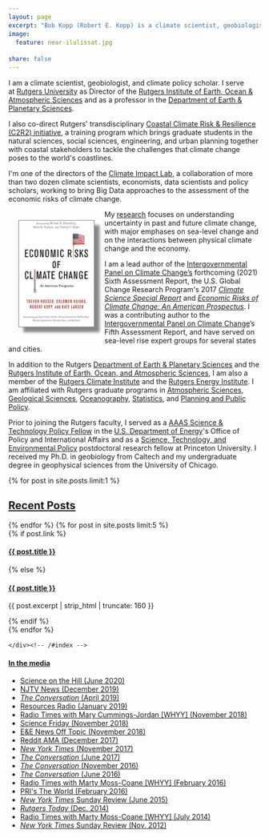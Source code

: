 ```yaml
---
layout: page
excerpt: "Bob Kopp (Robert E. Kopp) is a climate scientist, geobiologist, and climate policy scholar at Rutgers University."
image:
  feature: near-ilulissat.jpg

share: false
---
```


I am a climate scientist, geobiologist, and climate policy scholar. I serve at [Rutgers University](http://www.rutgers.edu/) as Director of the [Rutgers Institute of Earth, Ocean & Atmospheric Sciences](http://eoas.rutgers.edu/) and as a professor in
the [Department of Earth & Planetary Sciences](http://geology.rutgers.edu/).  

I also co-direct Rutgers' transdisciplinary [Coastal Climate Risk & Resilience (C2R2) initiative](http://c2r2.rutgers.edu), a training program which brings graduate students in the natural sciences, social sciences, engineering, and urban planning together with coastal stakeholders to tackle the challenges that climate change poses to the world's coastlines.

I'm one of the directors of the [Climate Impact Lab](http://www.impactlab.org), a collaboration of more than two dozen climate scientists, economists, data scientists and policy scholars, working to bring Big Data approaches to the assessment of the economic risks of climate change.

<div style="float: left; margin: 20px; max-width: 150px; box-shadow: 10px 10px 5px #888888; border:  1px solid gray;"><a href="http://www.climateprospectus.org" target="_blank"><img src="images/EconomicRisksOfCC.jpg"></a></div>

My [research](research/) focuses on understanding uncertainty in past and future climate change, with major emphases on sea-level change and on the interactions between physical climate change and the economy.

I am a lead author of the [Intergovernmental Panel on Climate Change’s](http://www.ipcc.ch/) forthcoming (2021) Sixth Assessment Report, the U.S. Global Change Research Program's 2017 [_Climate Science Special Report_](https://science2017.globalchange.gov) and [_Economic Risks of Climate Change: An American Prospectus_](http://www.climateprospectus.org/). I was a contributing author to the [Intergovernmental Panel on Climate Change](http://www.ipcc.ch)’s Fifth Assessment Report, and have served on sea-level rise expert groups for several states and cities. 

In addition to the  Rutgers  [Department of Earth & Planetary Sciences](http://geology.rutgers.edu/) and the
[Rutgers Institute of Earth, Ocean, and Atmospheric Sciences](http://eoas.rutgers.edu/), I am also a member of the [Rutgers Climate Institute](http://climatechange.rutgers.edu) and the [Rutgers Energy Institute](http://rei.rutgers.edu/). I am affiliated with Rutgers graduate programs in [Atmospheric Sciences](http://atmos.rutgers.edu), [Geological Sciences](http://eps.rutgers.edu), [Oceanography](http://marine.rutgers.edu), [Statistics](http://statistics.rutgers.edu), and [Planning and Public Policy](http://policy.rutgers.edu/).


Prior to joining the Rutgers faculty, I served as a [AAAS Science & Technology Policy Fellow](http://fellowships.aaas.org/) in the [U.S. ](http://www.energy.gov)[Department of Energy](http://www.energy.gov)'s Office of Policy and International Affairs and as a [Science, Technology, and Environmental Policy](http://www.princeton.edu/step/) postdoctoral research fellow at Princeton University. I received my Ph.D. in geobiology from Caltech and my undergraduate degree in geophysical sciences from the University of Chicago. 

 <div id="index" style="width: 100%" >
     {% for post in site.posts limit:1 %}
    <h2><a href="{{ site.url}}/posts/">Recent Posts</a></h2>
    {% endfor %}
  {% for post in site.posts limit:5 %}    
    <article>
      {% if post.link %}
        <h4 class="link-post"><a href="{{ site.url }}{{ post.url }}" title="{{ post.title }}">{{ post.title }}</a> <a href="{{ post.link }}" target="_blank" title="{{ post.title }}"><i class="fa fa-link"></i></a></h4>
      {% else %}
        <h4><a href="{{ site.url }}{{ post.url }}" title="{{ post.title }}">{{ post.title }}</a></h4>
        <p>{{ post.excerpt | strip_html | truncate: 160 }}</p>
      {% endif %}
    </article>
    {% endfor %}
	
	</div><!-- /#index -->

#### [In the media](http://www.google.com/search?hl=en&gl=us&tbm=nws&q="Robert+Kopp"+OR+"Bob+Kopp"+Rutgers)

* [Science on the Hill (June 2020)](https://bit.ly/2YbqNPi)
* [NJTV News (December 2019)](https://bit.ly/35PRhXP)
* [_The Conversation_ (April 2019)](https://theconversation.com/climate-research-needs-to-change-to-help-communities-plan-for-the-future-113427)
* [Resources Radio (January 2019)](https://soundcloud.com/resourcesradio/demystifying-sea-level-rise-with-robert-kopp-of-rutgers-university)
* [Radio Times with Mary Cummings-Jordan [WHYY] (November 2018)](https://goo.gl/H2Q4oa)
* [Science Friday (November 2018)](https://goo.gl/JVgHNp)
* [E&E News Off Topic (November 2018)](https://goo.gl/M2FfqL)
* [Reddit AMA (December 2017)](https://doi.org/10.15200/winn.151213.32636)
* [_New York Times_ (November 2017)](https://nyti.ms/2hLb7MS)
* [_The Conversation_ (June 2017)](https://goo.gl/EvRo1X)
* [_The Conversation_ (November 2016)](https://goo.gl/OWovmZ)
* [_The Conversation_ (June 2016)](https://goo.gl/nOadXV)
* [Radio Times with Marty Moss-Coane [WHYY] (February 2016)](http://goo.gl/zWLUsW)
*  [PRI's The World (February 2016)](http://goo.gl/RuhXl3)
* [_New York Times_ Sunday Review (June 2015)](http://nyti.ms/1JyXkk7)
* [_Rutgers Today_ (Dec. 2014)](http://news.rutgers.edu/feature/earth-scientists-urgent-mission-takes-shape-rutgers/20141217)
* [Radio Times with Marty Moss-Coane [WHYY] (July 2014)](http://goo.gl/DfPnc9)
* [_New York Times_ Sunday Review (Nov. 2012)](http://nyti.ms/TcArGg)


